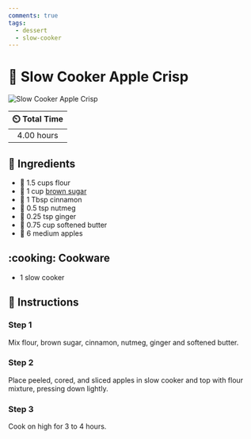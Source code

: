 ```yaml
---
comments: true
tags:
  - dessert
  - slow-cooker
---
```

# :apple: Slow Cooker Apple Crisp

![Slow Cooker Apple Crisp](../assets/images/slow-cooker-apple-crisp.jpg)

| :timer_clock: Total Time |
|:-----------------------: |
| 4.00 hours |

## :salt: Ingredients

- :ear_of_rice: 1.5 cups flour
- :maple_leaf: 1 cup [brown sugar][1]
- :custard: 1 Tbsp cinnamon
- :chestnut: 0.5 tsp nutmeg
- :herb: 0.25 tsp ginger
- :butter: 0.75 cup softened butter
- :apple: 6 medium apples

## :cooking: Cookware

- 1 slow cooker

## :pencil: Instructions

### Step 1

Mix flour, brown sugar, cinnamon, nutmeg, ginger and softened butter.

### Step 2

Place peeled, cored, and sliced apples in slow cooker and top with flour mixture, pressing down lightly.

### Step 3

Cook on high for 3 to 4 hours.

[1]: <../ingredients/brown-sugar.md>
